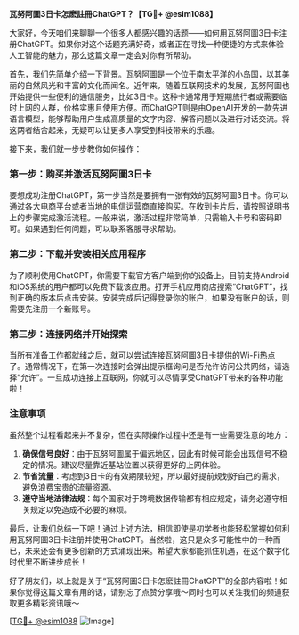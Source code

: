 **瓦努阿圖3日卡怎麽註冊ChatGPT？【TG💪+ @esim1088】**

大家好，今天咱们来聊聊一个很多人都感兴趣的话题——如何用瓦努阿圖3日卡注册ChatGPT。如果你对这个话题充满好奇，或者正在寻找一种便捷的方式来体验人工智能的魅力，那么这篇文章一定会对你有所帮助。

首先，我们先简单介绍一下背景。瓦努阿圖是一个位于南太平洋的小岛国，以其美丽的自然风光和丰富的文化而闻名。近年来，随着互联网技术的发展，瓦努阿圖也开始提供一些便利的通信服务，比如3日卡。这种卡通常用于短期旅行者或需要临时上网的人群，价格实惠且使用方便。而ChatGPT则是由OpenAI开发的一款先进语言模型，能够帮助用户生成高质量的文字内容、解答问题以及进行对话交流。将这两者结合起来，无疑可以让更多人享受到科技带来的乐趣。

接下来，我们就一步步教你如何操作：

### 第一步：购买并激活瓦努阿圖3日卡

要想成功注册ChatGPT，第一步当然是要拥有一张有效的瓦努阿圖3日卡。你可以通过各大电商平台或者当地的电信运营商直接购买。在收到卡片后，请按照说明书上的步骤完成激活流程。一般来说，激活过程非常简单，只需输入卡号和密码即可。如果遇到任何问题，可以联系客服寻求帮助。

### 第二步：下载并安装相关应用程序

为了顺利使用ChatGPT，你需要下载官方客户端到你的设备上。目前支持Android和iOS系统的用户都可以免费下载该应用。打开手机应用商店搜索“ChatGPT”，找到正确的版本后点击安装。安装完成后记得登录你的账户，如果没有账户的话，则需要先注册一个新账号。

### 第三步：连接网络并开始探索

当所有准备工作都就绪之后，就可以尝试连接瓦努阿圖3日卡提供的Wi-Fi热点了。通常情况下，在第一次连接时会弹出提示框询问是否允许访问公共网络，请选择“允许”。一旦成功连接上互联网，你就可以尽情享受ChatGPT带来的各种功能啦！

### 注意事项

虽然整个过程看起来并不复杂，但在实际操作过程中还是有一些需要注意的地方：

1. **确保信号良好**：由于瓦努阿圖属于偏远地区，因此有时候可能会出现信号不稳定的情况。建议尽量靠近基站位置以获得更好的上网体验。
2. **节省流量**：考虑到3日卡的有效期限较短，所以最好提前规划好自己的需求，避免浪费宝贵的流量资源。
3. **遵守当地法律法规**：每个国家对于跨境数据传输都有相应规定，请务必遵守相关规定以免造成不必要的麻烦。

最后，让我们总结一下吧！通过上述方法，相信即使是初学者也能轻松掌握如何利用瓦努阿圖3日卡注册并使用ChatGPT。当然啦，这只是众多可能性中的一种而已，未来还会有更多创新的方式涌现出来。希望大家都能抓住机遇，在这个数字化时代里不断进步成长！

好了朋友们，以上就是关于“瓦努阿圖3日卡怎麽註冊ChatGPT”的全部内容啦！如果你觉得这篇文章有用的话，请别忘了点赞分享哦～同时也可以关注我们的频道获取更多精彩资讯哦～

[[TG💪+ @esim1088](https://t.me/s/esim1088) ![Image](https://i.postimg.cc/4NQfJmqS/Snipaste-2025-05-13-00-14-12.png)]